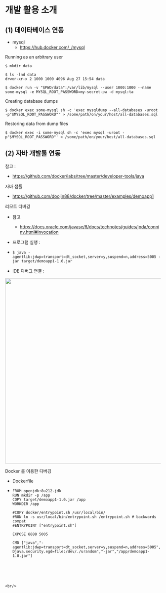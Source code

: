 

# 개발 활용 소개



## (1) 데이타베이스 연동
  - mysql
      - https://hub.docker.com/_/mysql



Running as an arbitrary user

```
$ mkdir data

$ ls -lnd data
drwxr-xr-x 2 1000 1000 4096 Aug 27 15:54 data

$ docker run -v "$PWD/data":/var/lib/mysql --user 1000:1000 --name some-mysql -e MYSQL_ROOT_PASSWORD=my-secret-pw -d mysql:ta
```



Creating database dumps

```
$ docker exec some-mysql sh -c 'exec mysqldump --all-databases -uroot -p"$MYSQL_ROOT_PASSWORD"' > /some/path/on/your/host/all-databases.sql
```



Restoring data from dump files

```
$ docker exec -i some-mysql sh -c 'exec mysql -uroot -p"$MYSQL_ROOT_PASSWORD"' < /some/path/on/your/host/all-databases.sql
```




## (2) 자바 개발툴 연동

참고 :

- https://github.com/docker/labs/tree/master/developer-tools/java



자바 샘플 

- https://github.com/doojin88/docker/tree/master/examples/demoapp1



리모트 디버깅 

- 참고
  - https://docs.oracle.com/javase/8/docs/technotes/guides/jpda/conninv.html#Invocation

- 프로그램 실행 :

- ```
  $ java -agentlib:jdwp=transport=dt_socket,server=y,suspend=n,address=5005 -jar target/demoapp1-1.0.jar

  ```
  
- IDE 디버그 연결 :  

<div align='center'><img width="600" src="./imgs/image-20191008135853450.png"></div>



Docker 를 이용한 디버깅 

- Dockerfile

- ```
  FROM openjdk:8u212-jdk
  RUN mkdir -p /app
  COPY target/demoapp1-1.0.jar /app
  WORKDIR /app
  
  #COPY docker/entrypoint.sh /usr/local/bin/
  #RUN ln -s usr/local/bin/entrypoint.sh /entrypoint.sh # backwards compat
  #ENTRYPOINT ["entrypoint.sh"]
  
  EXPOSE 8888 5005
  
  CMD ["java","-agentlib:jdwp=transport=dt_socket,server=y,suspend=n,address=5005","-Djava.security.egd=file:/dev/./urandom","-jar","/app/demoapp1-1.0.jar"]
```
  
  



<br/>


